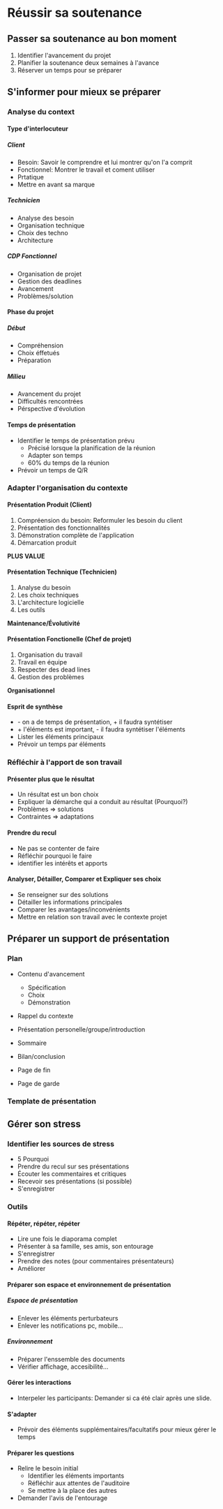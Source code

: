 # Réussir sa soutenance

## Passer sa soutenance au bon moment
1. Identifier l'avancement du projet
2. Planifier la soutenance deux semaines à l'avance
3. Réserver un temps pour se préparer
## S'informer pour mieux se préparer
### Analyse du context
#### Type d'interlocuteur
##### Client
- Besoin: Savoir le comprendre et lui montrer qu'on l'a comprit
- Fonctionnel: Montrer le travail et coment utiliser
- Prtatique
- Mettre en avant sa marque
##### Technicien
- Analyse des besoin
- Organisation technique
- Choix des techno
- Architecture
##### CDP Fonctionnel
- Organisation de projet
- Gestion des deadlines
- Avancement
- Problèmes/solution

#### Phase du projet
##### Début
- Compréhension
- Choix éffetués
- Préparation
##### Milieu
- Avancement du projet
- Difficultés rencontrées
- Pérspective d'évolution
#### Temps de présentation
- Identifier le temps de présentation prévu
    - Précisé lorsque la planification de la réunion
    - Adapter son temps
    - 60% du temps de la réunion
- Prévoir un temps de Q/R

### Adapter l'organisation du contexte
#### Présentation Produit (Client)
1. Compréension du besoin: Reformuler les besoin du client
2. Présentation des fonctionnalités
3. Démonstration complète de l'application
4. Démarcation produit

**PLUS VALUE**
#### Présentation Technique (Technicien)
1. Analyse du besoin
2. Les choix techniques
3. L'architecture logicielle
4. Les outils

**Maintenance/Évolutivité**
#### Présentation Fonctionelle (Chef de projet)
1. Organisation du travail
2. Travail en équipe
3. Respecter des dead lines
4. Gestion des problèmes

**Organisationnel** 
#### Esprit de synthèse
* \- on a de temps de présentation, + il faudra syntétiser
* \+ l'éléments est important, - il faudra syntétiser l'éléments
* Lister les éléments principaux
* Prévoir un temps par éléments
### Réfléchir à l'apport de son travail
#### Présenter plus que le résultat
* Un résultat est un bon choix
* Expliquer la démarche qui a conduit au résultat (Pourquoi?)
* Problèmes => solutions
* Contraintes => adaptations
#### Prendre du recul
* Ne pas se contenter de faire
* Réfléchir pourquoi le faire
* identifier les intérêts et apports

#### Analyser, Détailler, Comparer et Expliquer ses choix
* Se renseigner sur des solutions
* Détailler les informations principales
* Comparer les avantages/inconvénients
* Mettre en relation son travail avec le contexte projet

## Préparer un support de présentation
### Plan
* Contenu d'avancement
    * Spécification
    * Choix
    * Démonstration

* Rappel du contexte
* Présentation personelle/groupe/introduction
* Sommaire
* Bilan/conclusion
* Page de fin
* Page de garde
### Template de présentation
## Gérer son stress
### Identifier les sources de stress
* 5 Pourquoi
* Prendre du recul sur ses présentations
* Écouter les commentaires et critiques
* Recevoir ses présentations (si possible)
* S'enregistrer
### Outils
#### Répéter, répéter, répéter
* Lire une fois le diaporama complet
* Présenter à sa famille, ses amis, son entourage
* S'enregistrer
* Prendre des notes (pour commentaires présentateurs)
* Améliorer
#### Préparer son espace et environnement de présentation
##### Espace de présentation
* Enlever les éléments perturbateurs
* Enlever les notifications pc, mobile...
##### Environnement
* Préparer l'enssemble des documents
* Vérifier affichage, accesibilité...
#### Gérer les interactions
* Interpeler les participants: Demander si ca été clair après une slide.
#### S'adapter
* Prévoir des éléments supplémentaires/facultatifs pour mieux gérer le temps
#### Préparer les questions
* Relire le besoin initial
    * Identifier les éléments importants
    * Réfléchir aux attentes de l'auditoire
    * Se mettre à la place des autres
* Demander l'avis de l'entourage


